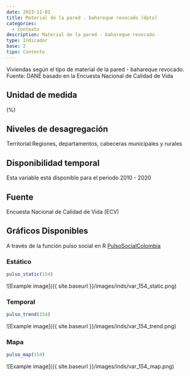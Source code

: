 ```yaml
---
date: 2023-11-01
title: Material de la pared - bahareque revocado (dpto)
categories:
  - Contexto
description: Material de la pared - bahareque revocado
type: Indicador
base: 2
tipo: Contexto
--- 
```


Viviendas según el tipo de material de la pared - bahareque revocado.
Fuente: DANE basado en la Encuesta Nacional de Calidad de Vida

## Unidad de medida
(%)

## Niveles de desagregación
Territorial:Regiones, departamentos, cabeceras municipales y rurales

## Disponibilidad temporal
Esta variable está disponible para el periodo 2010 - 2020

## Fuente
Encuesta Nacional de Calidad de Vida (ECV)

## Gráficos Disponibles

A través de la función pulso social en R [PulsoSocialColombia](https://github.com/pulsosocialcolombia/PulsoSocialColombia)

### Estático

``` R
pulso_static(154)
```

![Example image]({{ site.baseurl }}/images/inds/var_154_static.png)

### Temporal

``` R
pulso_trend(154)
```

![Example image]({{ site.baseurl }}/images/inds/var_154_trend.png)

### Mapa

``` R
pulso_map(154)
```

![Example image]({{ site.baseurl }}/images/inds/var_154_map.png)